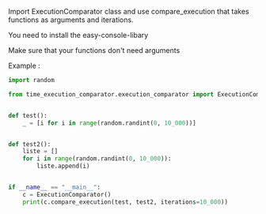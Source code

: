 Import ExecutionComparator class and use compare_execution that takes functions as arguments and iterations.

You need to install the easy-console-libary

Make sure that your functions don't need arguments

Example :
```py
import random

from time_execution_comparator.execution_comparator import ExecutionComparator


def test():
    _ = [i for i in range(random.randint(0, 10_000))]


def test2():
    liste = []
    for i in range(random.randint(0, 10_000)):
        liste.append(i)


if __name__ == "__main__":
    c = ExecutionComparator()
    print(c.compare_execution(test, test2, iterations=10_000))
```
